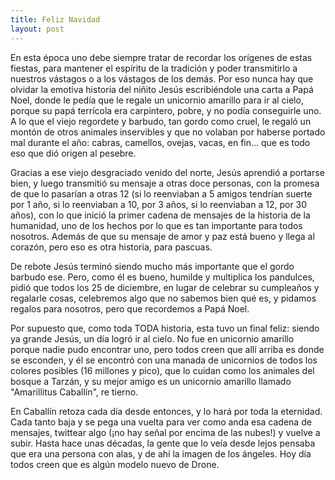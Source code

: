 ```yaml
---
title: Feliz Navidad
layout: post
---
```


En esta época uno debe siempre tratar de recordar los orígenes de estas fiestas, para mantener el espíritu de la tradición y poder transmitirlo a nuestros vástagos o a los vástagos de los demás. Por eso nunca hay que olvidar la emotiva historia del niñito Jesús escribiéndole una carta a Papá Noel, donde le pedía que le regale un unicornio amarillo para ir al cielo, porque su papá terrícola era carpintero, pobre, y no podía conseguirle uno. A lo que el viejo regordete y barbudo, tan gordo como cruel, le regaló un montón de otros animales inservibles y que no volaban por haberse portado mal durante el año: cabras, camellos, ovejas, vacas, en fin... que es todo eso que dió origen al pesebre.

Gracias a ese viejo desgraciado venido del norte, Jesús aprendió a portarse bien, y luego transmitió su mensaje a otras doce personas, con la promesa de que lo pasarían a otras 12 (si lo reenviaban a 5 amigos tendrían suerte por 1 año, si lo reenviaban a 10, por 3 años, si lo reenviaban a 12, por 30 años), con lo que inició la primer cadena de mensajes de la historia de la humanidad, uno de los hechos por lo que es tan importante para todos nosotros. Además de que su mensaje de amor y paz está bueno y llega al corazón, pero eso es otra historia, para pascuas.

De rebote Jesús terminó siendo mucho más importante que el gordo barbudo ese. Pero, como él es bueno, humilde y multiplica los pandulces, pidió que todos los 25 de diciembre, en lugar de celebrar su cumpleaños y regalarle cosas, celebremos algo que no sabemos bien qué es, y pidamos regalos para nosotros, pero que recordemos a Papá Noel.

Por supuesto que, como toda TODA historia, esta tuvo un final feliz: siendo ya grande Jesús, un día logró ir al cielo. No fue en unicornio amarillo porque nadie pudo encontrar uno, pero todos creen que allí arriba es donde se esconden, y él se encontró con una manada de unicornios de todos los colores posibles (16 millones y pico), que lo cuidan como los animales del bosque a Tarzán, y su mejor amigo es un unicornio amarillo llamado "Amarillitus Caballín", re tierno.

En Caballín retoza cada día desde entonces, y lo hará por toda la eternidad. Cada tanto baja y se pega una vuelta para ver como anda esa cadena de mensajes, twittear algo (¡no hay señal por encima de las nubes!) y vuelve a subir. Hasta hace unas décadas, la gente que lo veía desde lejos pensaba que era una persona con alas, y de ahí la imagen de los ángeles. Hoy día todos creen que es algún modelo nuevo de Drone.